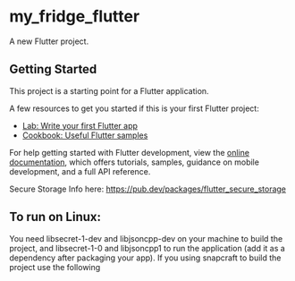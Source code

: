 # my_fridge_flutter

A new Flutter project.

## Getting Started

This project is a starting point for a Flutter application.

A few resources to get you started if this is your first Flutter project:

- [Lab: Write your first Flutter app](https://docs.flutter.dev/get-started/codelab)
- [Cookbook: Useful Flutter samples](https://docs.flutter.dev/cookbook)

For help getting started with Flutter development, view the
[online documentation](https://docs.flutter.dev/), which offers tutorials,
samples, guidance on mobile development, and a full API reference.

Secure Storage Info here: https://pub.dev/packages/flutter_secure_storage

## To run on Linux:
You need libsecret-1-dev and libjsoncpp-dev on your machine to build the project, and libsecret-1-0 and libjsoncpp1 to run the application (add it as a dependency after packaging your app). If you using snapcraft to build the project use the following